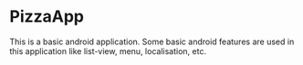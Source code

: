# PizzaApp
This is a basic android application. Some basic android features are used in this application like list-view, menu, localisation, etc.

